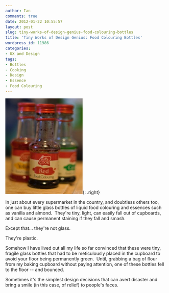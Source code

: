 ```yaml
---
author: Ian
comments: true
date: 2012-01-22 10:55:57
layout: post
slug: tiny-works-of-design-genius-food-colouring-bottles
title: 'Tiny Works of Design Genius: Food Colouring Bottles'
wordpress_id: 11986
categories:
- UX and Design
tags:
- Bottles
- Cooking
- Design
- Essence
- Food Colouring
---
```


![Food Colouring Bottles](/img/blog/2012/01/IMG_7840-242x300.jpg){: .right}

In just about every supermarket in the country, and doubtless others too, one can buy little glass bottles of liquid food colouring and essences such as vanilla and almond.  They're tiny, light, can easily fall out of cupboards, and can cause permanent staining if they fall and smash.

Except that... they're not glass.

They're plastic.

Somehow I have lived out all my life so far convinced that these were tiny, fragile glass bottles that had to be meticulously placed in the cupboard to avoid your floor being permanently green.  Until, grabbing a bag of flour from my baking cupboard without paying attention, one of these bottles fell to the floor -- and bounced.

Sometimes it's the simplest design decisions that can avert disaster and bring a smile (in this case, of relief) to people's faces.


